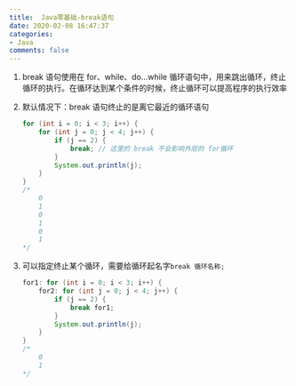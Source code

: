 ```yaml
---
title:  Java零基础-break语句
date: 2020-02-08 16:47:37
categories:
- Java
comments: false
---
```




1. break 语句使用在 for、while、do...while 循环语句中，用来跳出循环，终止循环的执行。在循环达到某个条件的时候，终止循环可以提高程序的执行效率

<!-- more -->

2. 默认情况下：break 语句终止的是离它最近的循环语句

    ```java
    for (int i = 0; i < 3; i++) {
        for (int j = 0; j < 4; j++) {
            if (j == 2) {
                break; // 这里的 break 不会影响外层的 for循环
            }
            System.out.println(j);
        }
    }
    /*
        0
        1
        0
        1
        0
        1
    */
    ```

3. 可以指定终止某个循环，需要给循环起名字`break 循环名称;`

    ```java
    for1: for (int i = 0; i < 3; i++) {
        for2: for (int j = 0; j < 4; j++) {
            if (j == 2) {
                break for1;
            }
            System.out.println(j);
        }
    }
    /*
        0
        1
    */
    ```

